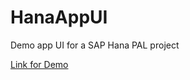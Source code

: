 HanaAppUI
=========

Demo app UI for a SAP Hana PAL project 

[Link for Demo](http://130.65.157.128/#/)
